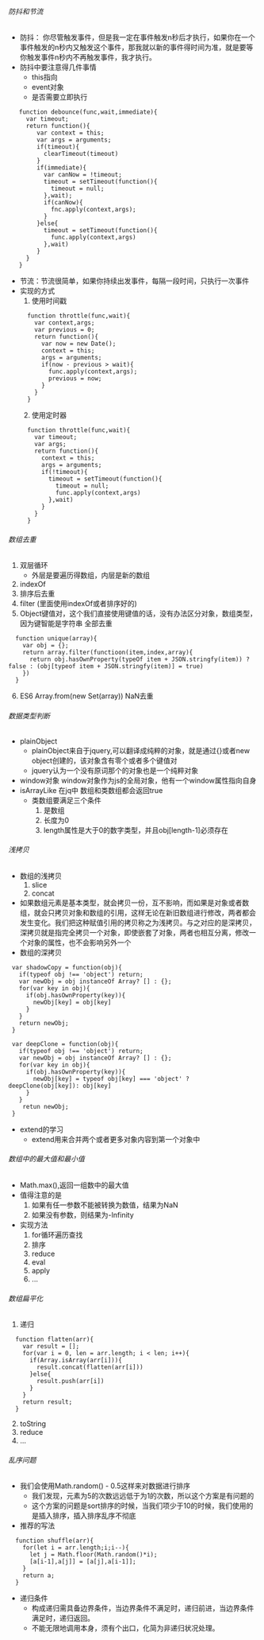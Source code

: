 ###### 防抖和节流
+ 防抖： 你尽管触发事件，但是我一定在事件触发n秒后才执行，如果你在一个事件触发的n秒内又触发这个事件，那我就以新的事件得时间为准，就是要等你触发事件n秒内不再触发事件，我才执行。
+ 防抖中要注意得几件事情
   + this指向
   + event对象
   + 是否需要立即执行
```
   function debounce(func,wait,immediate){
     var timeout;
     return function(){
        var context = this;
        var args = arguments;
        if(timeout){
          clearTimeout(timeout)
        }
        if(immediate){
          var canNow = !timeout;
          timeout = setTimeout(function(){
            timeout = null;
          },wait);
          if(canNow){
            fnc.apply(context,args);
          }
        }else{
          timeout = setTimeout(function(){
            func.apply(context,args)
          },wait)
        }
     }
   }
```
+ 节流：节流很简单，如果你持续出发事件，每隔一段时间，只执行一次事件
+ 实现的方式
   1. 使用时间戳
   ```
     function throttle(func,wait){
       var context,args;
       var previous = 0;
       return function(){
         var now = new Date();
         context = this;
         args = arguments;
         if(now - previous > wait){
           func.apply(context,args);
           previous = now;
         }
       }
     }
   ```
   2. 使用定时器
   ```
     function throttle(func,wait){
       var timeout;
       var args;
       return function(){
         context = this;
         args = arguments;
         if(!timeout){
           timeout = setTimeout(function(){
             timeout = null;
             func.apply(context,args)
           },wait)
         }
       }
     }
   ```
###### 数组去重
1. 双层循环
   + 外层是要遍历得数组，内层是新的数组
2. indexOf
3. 排序后去重
4. filter (里面使用indexOf或者排序好的)
5. Object键值对，这个我们直接使用键值的话，没有办法区分对象，数组类型，因为键智能是字符串 全部去重
```
  function unique(array){
    var obj = {};
    return array.filter(functioon(item,index,array){
      return obj.hasOwnProperty(typeOf item + JSON.stringfy(item)) ? false : (obj[typeof item + JSON.stringfy(item)] = true)
    })
  }
```
6. ES6 Array.from(new Set(array)) NaN去重
###### 数据类型判断
+ plainObject 
   + plainObject来自于jquery,可以翻译成纯粹的对象，就是通过{}或者new object创建的，该对象含有零个或者多个键值对
   + jquery认为一个没有原词那个的对象也是一个纯粹对象
+ window对象 window对象作为js的全局对象，他有一个window属性指向自身
+ isArrayLike 在jq中 数组和类数组都会返回true
  + 类数组要满足三个条件
     1. 是数组
     2. 长度为0
     3. length属性是大于0的数字类型，并且obj[length-1]必须存在
###### 浅拷贝
+ 数组的浅拷贝
   1. slice
   2. concat
+ 如果数组元素是基本类型，就会拷贝一份，互不影响，而如果是对象或者数组，就会只拷贝对象和数组的引用，这样无论在新旧数组进行修改，两者都会发生变化。我们把这种赋值引用的拷贝称之为浅拷贝。与之对应的是深拷贝，深拷贝就是指完全拷贝一个对象，即使嵌套了对象，两者也相互分离，修改一个对象的属性，也不会影响另外一个
+ 数组的深拷贝
```
 var shadowCopy = function(obj){
   if(typeof obj !== 'object') return;
   var newObj = obj instanceOf Array? [] : {};
   for(var key in obj){
     if(obj.hasOwnProperty(key)){
       newObj[key] = obj[key]
     }
   }
   return newObj;
 }
```
```
 var deepClone = function(obj){
   if(typeof obj !== 'object') return;
   var newObj = obj instanceOf Array? [] : {};
   for(var key in obj){
     if(obj.hasOwnProperty(key)){
       newObj[key] = typeof obj[key] === 'object' ? deepClone(obj[key]): obj[key]
     }
   }
    retun newObj;
 }
```
+ extend的学习
   + extend用来合并两个或者更多对象内容到第一个对象中
###### 数组中的最大值和最小值
+ Math.max(),返回一组数中的最大值
+ 值得注意的是
   1. 如果有任一参数不能被转换为数值，结果为NaN
   2. 如果没有参数，则结果为-Infinity
+ 实现方法
   1. for循环遍历查找
   2. 排序
   3. reduce
   4. eval
   5. apply
   6. ...
###### 数组扁平化
1. 递归
```
  function flatten(arr){
    var result = [];
    for(var i = 0, len = arr.length; i < len; i++){
      if(Array.isArray(arr[i])){
        result.concat(flatten(arr[i]))
      }else{
        result.push(arr[i])
      }
    }
    return result;
  }
```
2. toString 
3. reduce
4. ...
###### 乱序问题
+ 我们会使用Math.random() - 0.5这样来对数据进行排序
   + 我们发现，元素为5的次数远远低于为1的次数，所以这个方案是有问题的
   + 这个方案的问题是sort排序的时候，当我们项少于10的时候，我们使用的是插入排序，插入排序乱序不彻底
+ 推荐的写法
```
  function shuffle(arr){
    for(let i = arr.length;i;i--){
      let j = Math.floor(Math.random()*i);
      [a[i-1],a[j]] = [a[j],a[i-1]];
    }
    return a;
  }
```
+ 递归条件
   + 构成递归需具备边界条件，当边界条件不满足时，递归前进，当边界条件满足时，递归返回。
   + 不能无限地调用本身，须有个出口，化简为非递归状况处理。

